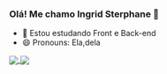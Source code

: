 ### Olá! Me chamo Ingrid Sterphane 👋

- 🌱 Estou estudando Front e Back-end
- 😄 Pronouns: Ela,dela

<a href="https://github.com/anuraghazra/github-readme-stats">
  <img align="center" src="https://github-readme-stats.vercel.app/api?username=anuraghazra&show_icons=true&theme=transparent" /> </a>


<a href="https://github.com/anuraghazra/github-readme-stats)">
  <img align="center" src="https://github-readme-stats.vercel.app/api/top-langs/?username=anuraghazra&layout=compact&theme=transparent" />
</a>




